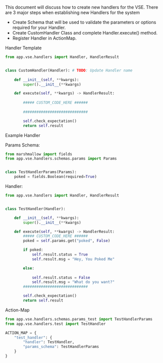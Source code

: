 This document will discuss how to create new handlers for the VSE. There are 3 major steps when establishing new Handlers for the system

- Create Schema that will be used to validate the parameters or options required for your Handler.
- Create CustomHandler Class and complete Handler.execute() method.
- Register Handler in ActionMap. 



Handler Template 

```python
from app.vse.handlers import Handler, HandlerResult


class CustomHandler(Handler): # TODO: Update Handler name
	
    def __init__(self, **kwargs):
        super().__init__(**kwargs)

    def execute(self, **kwargs) -> HandlerResult:
  
        ##### CUSTOM_CODE_HERE ######
        
        #############################

        self.check_expectation()
        return self.result
```





Example Handler 

Params Schema:

```python
from marshmallow import fields
from app.vse.handlers.schemas.params import Params


class TestHandlerParams(Params):
    poked = fields.Boolean(required=True)

```



Handler: 

```python
from app.vse.handlers import Handler, HandlerResult


class TestHandler(Handler):

    def __init__(self, **kwargs):
        super().__init__(**kwargs)

    def execute(self, **kwargs) -> HandlerResult:
		##### CUSTOM_CODE_HERE ######
        poked = self.params.get("poked", False)

        if poked:
            self.result.status = True
            self.result.msg = "Hey, You Poked Me"

        else:
     
            self.result.status = False
            self.result.msg = "What do you want?"
        #############################

        self.check_expectation()
        return self.result

```

Action-Map

```python
from app.vse.handlers.schemas.params_test import TestHandlerParams
from app.vse.handlers.test import TestHandler

ACTION_MAP = {
    "test_handler": {
        "handler": TestHandler,
        "params_schema": TestHandlerParams
    }
}
```

